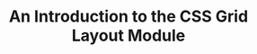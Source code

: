 ---
external:
  host: SitePoint
  url: https://www.sitepoint.com/introduction-css-grid-layout-module/
title: An Introduction to the CSS Grid Layout Module
tags: [css, grid]
---